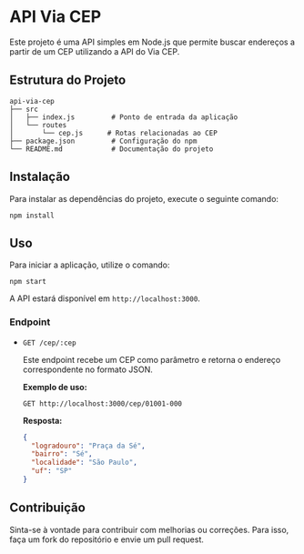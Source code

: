 # API Via CEP

Este projeto é uma API simples em Node.js que permite buscar endereços a partir de um CEP utilizando a API do Via CEP.

## Estrutura do Projeto

```
api-via-cep
├── src
│   ├── index.js         # Ponto de entrada da aplicação
│   └── routes
│       └── cep.js      # Rotas relacionadas ao CEP
├── package.json         # Configuração do npm
└── README.md            # Documentação do projeto
```

## Instalação

Para instalar as dependências do projeto, execute o seguinte comando:

```
npm install
```

## Uso

Para iniciar a aplicação, utilize o comando:

```
npm start
```

A API estará disponível em `http://localhost:3000`.

### Endpoint

- `GET /cep/:cep`

  Este endpoint recebe um CEP como parâmetro e retorna o endereço correspondente no formato JSON.

  **Exemplo de uso:**

  ```
  GET http://localhost:3000/cep/01001-000
  ```

  **Resposta:**

  ```json
  {
    "logradouro": "Praça da Sé",
    "bairro": "Sé",
    "localidade": "São Paulo",
    "uf": "SP"
  }
  ```

## Contribuição

Sinta-se à vontade para contribuir com melhorias ou correções. Para isso, faça um fork do repositório e envie um pull request.